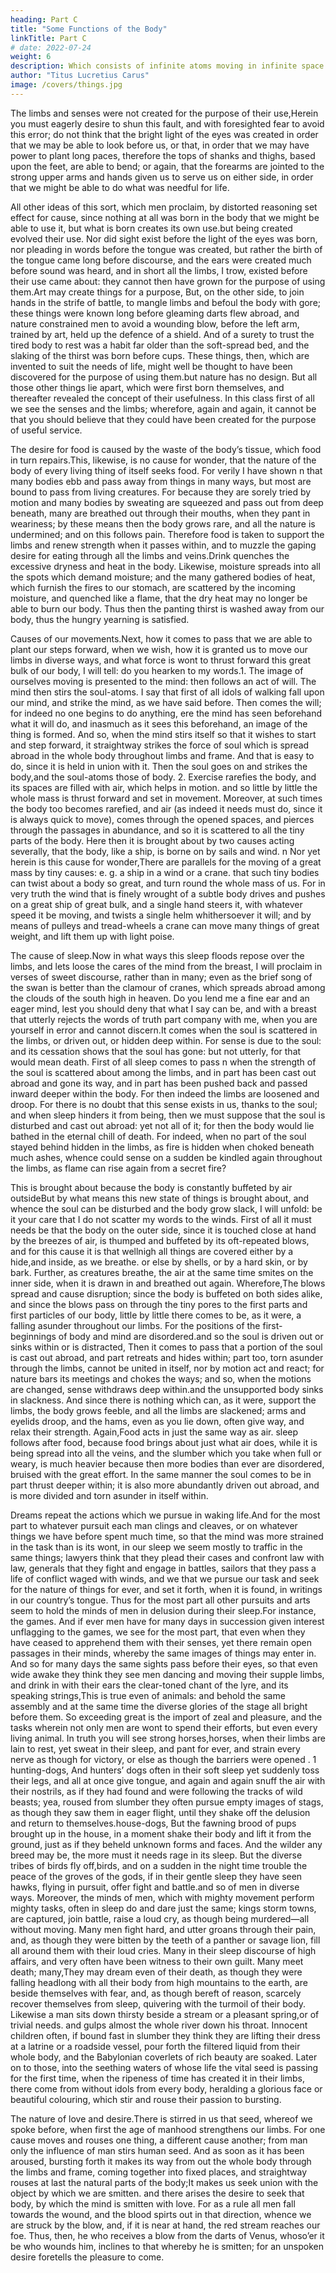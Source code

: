 ```yaml
---
heading: Part C
title: "Some Functions of the Body"
linkTitle: Part C
# date: 2022-07-24
weight: 6
description: Which consists of infinite atoms moving in infinite space
author: "Titus Lucretius Carus"
image: /covers/things.jpg
---
```



The limbs and senses were not created for the purpose of their use,Herein you must eagerly desire to shun this fault, and with foresighted fear to avoid this error; do not think that the bright light of the eyes was created in order that we may be able to look before us, or that, in order that we may have power to plant long paces, therefore the tops of shanks and thighs, based upon the feet, are able to bend; or again, that the forearms are jointed to the strong upper arms and hands given us to serve us on either side, in order that we might be able to do what was needful for life. 

All other ideas of this sort, which men proclaim, by distorted reasoning set effect for cause, since nothing at all was born in the body that we might be able to use it, but what is born creates its own use.but being created evolved their use. Nor did sight exist before the light of the eyes was born, nor pleading in words before the tongue was created, but rather the birth of the tongue came long before discourse, and the ears were created much before sound was heard, and in short all the limbs, I trow, existed before their use came about: they cannot then have grown for the purpose of using them.Art may create things for a purpose, But, on the other side, to join hands in the strife of battle, to mangle limbs and befoul the body with gore; these things were known long before gleaming darts flew abroad, and nature constrained men to avoid a wounding blow, before the left arm, trained by art, held up the defence of a shield. And of a surety to trust the tired body to rest was a habit far older than the soft-spread bed, and the slaking of the thirst was born before cups. These things, then, which are invented to suit the needs of life, might well be thought to have been discovered for the purpose of using them.but nature has no design. But all those other things lie apart, which were first born themselves, and thereafter revealed the concept of their usefulness. In this class first of all we see the senses and the limbs; wherefore, again and again, it cannot be that you should believe that they could have been created for the purpose of useful service.

The desire for food is caused by the waste of the body’s tissue, which food in turn repairs.This, likewise, is no cause for wonder, that the nature of the body of every living thing of itself seeks food. For verily I have shown
n
 that many bodies ebb and pass away from things in many ways, but most are bound to pass from living creatures. For because they are sorely tried by motion and many bodies by sweating are squeezed and pass out from deep beneath, many are breathed out through their mouths, when they pant in weariness; by these means then the body grows rare, and all the nature is undermined; and on this follows pain. Therefore food is taken to support the limbs and renew strength when it passes within, and to muzzle the gaping desire for eating through all the limbs and veins.Drink quenches the excessive dryness and heat in the body. Likewise, moisture spreads into all the spots which demand moisture; and the many gathered bodies of heat, which furnish the fires to our stomach, are scattered by the incoming moisture, and quenched like a flame, that the dry heat may no longer be able to burn our body. Thus then the panting thirst is washed away from our body, thus the hungry yearning is satisfied.

Causes of our movements.Next, how it comes to pass that we are able to plant our steps forward, when we wish, how it is granted us to move our limbs in diverse ways, and what force is wont to thrust forward this great bulk of our body, I will tell: do you hearken to my words.1. The image of ourselves moving is presented to the mind: then follows an act of will. The mind then stirs the soul-atoms. I say that first of all idols of walking fall upon our mind, and strike the mind, as we have said before. Then comes the will;  for indeed no one begins to do anything, ere the mind has seen beforehand what it will do, and inasmuch as it sees this beforehand, an image of the thing is formed. And so, when the mind stirs itself so that it wishes to start and step forward, it straightway strikes the force of soul which is spread abroad in the whole body throughout limbs and frame. And that is easy to do, since it is held in union with it. Then the soul goes on and strikes the body,and the soul-atoms those of body. 2. Exercise rarefies the body, and its spaces are filled with air, which helps in motion. and so little by little the whole mass is thrust forward and set in movement. Moreover, at such times the body too becomes rarefied, and air (as indeed it needs must do, since it is always quick to move), comes through the opened spaces, and pierces through the passages in abundance, and so it is scattered to all the tiny parts of the body. Here then it is brought about by two causes acting severally, that the body, like a ship,  is borne on by sails and wind.
n
 Nor yet herein is this cause for wonder,There are parallels for the moving of a great mass by tiny causes: e. g. a ship in a wind or a crane. that such tiny bodies can twist about a body so great, and turn round the whole mass of us. For in very truth the wind that is finely wrought of a subtle body drives and pushes on a great ship of great bulk, and a single hand steers it, with whatever speed it be moving, and twists a single helm whithersoever it will; and by means of pulleys and tread-wheels a crane can move many things of great weight, and lift them up with light poise.

The cause of sleep.Now in what ways this sleep floods repose over the limbs, and lets loose the cares of the mind from the breast, I will proclaim in verses of sweet discourse, rather than in many; even as the brief song of the swan is better than the clamour of cranes, which spreads abroad among the clouds of the south high in heaven. Do you lend me a fine ear and an eager mind, lest you should deny that what I say can be, and with a breast that utterly rejects the words of truth part company with me, when you are yourself in error and cannot discern.It comes when the soul is scattered in the limbs, or driven out, or hidden deep within. For sense is due to the soul: and its cessation shows that the soul has gone: but not utterly, for that would mean death. First of all sleep comes to pass
n
 when the strength of the soul is scattered about among the limbs, and in part has been cast out abroad and gone its way, and in part has been pushed back and passed inward deeper within the body. For then indeed the limbs are loosened and droop. For there is no doubt that this sense exists in us, thanks to the soul; and when sleep hinders it from being, then we must suppose that the soul is disturbed and cast out abroad: yet not all of it; for then the body would lie bathed in the eternal chill of death. For indeed, when no part of the soul stayed behind hidden in the limbs, as fire is hidden when choked beneath much ashes, whence could sense on a sudden be kindled again throughout the limbs, as flame can rise again from a secret fire?

This is brought about because the body is constantly buffeted by air outsideBut by what means this new state of things is brought about, and whence the soul can be disturbed and the body grow slack, I will unfold: be it your care that I do not scatter my words to the winds. First of all it must needs be that the body on the outer side, since it is touched close at hand by the breezes of air, is thumped and buffeted by its oft-repeated blows, and for this cause it is that wellnigh all things are covered either by a hide,and inside, as we breathe. or else by shells, or by a hard skin, or by bark. Further, as creatures breathe, the air at the same time smites on the inner side, when it is drawn in and breathed out again. Wherefore,The blows spread and cause disruption; since the body is buffeted on both sides alike, and since the blows pass on through the tiny pores to the first parts and first particles of our body, little by little there comes to be, as it were, a falling asunder throughout our limbs. For the positions of the first-beginnings of body and mind are disordered.and so the soul is driven out or sinks within or is distracted, Then it comes to pass that a portion of the soul is cast out abroad, and part retreats and hides within; part too, torn asunder through the limbs, cannot be united in itself, nor by motion act and react; for nature bars its meetings and chokes the ways; and so, when the motions are changed, sense withdraws deep within.and the unsupported body sinks in slackness. And since there is nothing which can, as it were, support the limbs, the body grows feeble, and all the limbs are slackened; arms and eyelids droop, and the hams, even as you lie down, often give way, and relax their strength. Again,Food acts in just the same way as air. sleep follows after food, because food brings about just what air does, while it is being spread into all the veins, and the slumber which you take when full or weary, is much heavier because then more bodies than ever are disordered, bruised with the great effort. In the same manner the soul comes to be in part thrust deeper within; it is also more abundantly driven out abroad, and is more divided and torn asunder in itself within.

Dreams repeat the actions which we pursue in waking life.And for the most part to whatever pursuit each man clings and cleaves, or on whatever things we have before spent much time, so that the mind was more strained in the task than is its wont, in our sleep we seem mostly to traffic in the same things; lawyers think that they plead their cases and confront law with law, generals that they fight and engage in battles, sailors that they pass a life of conflict waged with winds, and we that we pursue our task and seek for the nature of things for ever, and set it forth, when it is found, in writings in our country’s tongue. Thus for the most part all other pursuits and arts seem to hold the minds of men in delusion during their sleep.For instance, the games. And if ever men have for many days in succession given interest unflagging to the games, we see for the most part, that even when they have ceased to apprehend them with their senses, yet there remain open passages in their minds, whereby the same images of things may enter in. And so for many days the same sights pass before their eyes, so that even wide awake they think they see men dancing and moving their supple limbs, and drink in with their ears the clear-toned chant of the lyre, and its speaking strings,This is true even of animals: and behold the same assembly and at the same time the diverse glories of the stage all bright before them. So exceeding great is the import of zeal and pleasure, and the tasks wherein not only men are wont to spend their efforts, but even every living animal. In truth you will see strong horses,horses, when their limbs are lain to rest, yet sweat in their sleep, and pant for ever, and strain every nerve as though for victory, or else as though the barriers were opened <struggle to start>.
1
hunting-dogs, And hunters’ dogs often in their soft sleep yet suddenly toss their legs, and all at once give tongue, and again and again snuff the air with their nostrils, as if they had found and were following the tracks of wild beasts; yea, roused from slumber they often pursue empty images of stags, as though they saw them in eager flight, until they shake off the delusion and return to themselves.house-dogs, But the fawning brood of pups brought up in the house, in a moment shake their body and lift it from the ground, just as if they beheld unknown forms and faces. And the wilder any breed may be, the more must it needs rage in its sleep. But the diverse tribes of birds fly off,birds, and on a sudden in the night time trouble the peace of the groves of the gods, if in their gentle sleep they have seen hawks, flying in pursuit, offer fight and battle.and so of men in diverse ways. Moreover, the minds of men, which with mighty movement perform mighty tasks, often in sleep do and dare just the same; kings storm towns, are captured, join battle, raise a loud cry, as though being murdered—all without moving. Many men fight hard, and utter groans through their pain, and, as though they were bitten by the teeth of a panther or savage lion, fill all around them with their loud cries. Many in their sleep discourse of high affairs, and very often have been witness to their own guilt. Many meet death; many,They may dream even of their death, as though they were falling headlong with all their body from high mountains to the earth, are beside themselves with fear, and, as though bereft of reason, scarcely recover themselves from sleep, quivering with the turmoil of their body. Likewise a man sits down thirsty beside a stream or a pleasant spring,or of trivial needs. and gulps almost the whole river down his throat. Innocent children often, if bound fast in slumber they think they are lifting their dress at a latrine or a roadside vessel, pour forth the filtered liquid from their whole body, and the Babylonian coverlets of rich beauty are soaked. Later on to those, into the seething waters of whose life the vital seed is passing for the first time, when the ripeness of time has created it in their limbs, there come from without idols from every body, heralding a glorious face or beautiful colouring, which stir and rouse their passion to bursting.

The nature of love and desire.There is stirred in us that seed, whereof we spoke before, when first the age of manhood strengthens our limbs. For one cause moves and rouses one thing, a different cause another; from man only the influence of man stirs human seed. And as soon as it has been aroused, bursting forth it makes its way from out the whole body through the limbs and frame, coming together into fixed places, and straightway rouses at last the natural parts of the body;It makes us seek union with the object by which we are smitten. and there arises the desire to seek that body, by which the mind is smitten with love. For as a rule all men fall towards the wound, and the blood spirts out in that direction, whence we are struck by the blow, and, if it is near at hand, the red stream reaches our foe. Thus, then, he who receives a blow from the darts of Venus, whoso’er it be who wounds him, inclines to that whereby he is smitten; for an unspoken desire foretells the pleasure to come.
